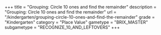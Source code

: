 +++
title = "Grouping: Circle 10 ones and find the remainder"
description = "Grouping: Circle 10 ones and find the remainder"
url = "/kindergarten/grouping-circle-10-ones-and-find-the-remainder"
grade = "Kindergarten"
category = "Place Value"
gametype = "BRIX_MASTER"
subgametype = "RECOGNIZE_10_AND_LEFTOVERS"
+++